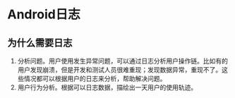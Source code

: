 # Android日志
## 为什么需要日志
1. 分析问题。用户使用发生异常问题，可以通过日志分析用户操作链。比如有的用户发现崩溃，但是开发和测试人员很难重现；发现数据异常，重现不了。这些情况都可以根据用户的日志来分析，帮助解决问题。
2. 用户行为分析。根据可以日志数据，描绘出一天用户的使用轨迹。
## 

